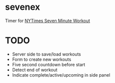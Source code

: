 # sevenex
Timer for [NYTimes Seven Minute Workout](https://www.nytimes.com/guides/well/activity/the-7-minute-workout)

# TODO

 * Server side to save/load workouts
 * Form to create new workouts
 * Five second countdown before start
 * Detect end of workout
 * Indicate complete/active/upcoming in side panel
